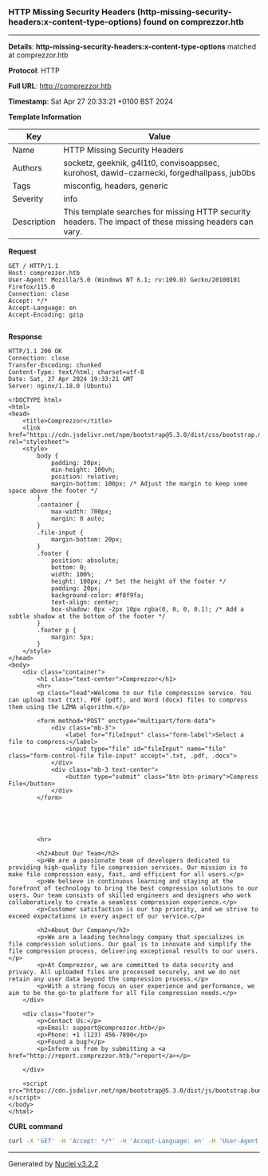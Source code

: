 ### HTTP Missing Security Headers (http-missing-security-headers:x-content-type-options) found on comprezzor.htb

----
**Details**: **http-missing-security-headers:x-content-type-options** matched at comprezzor.htb

**Protocol**: HTTP

**Full URL**: http://comprezzor.htb

**Timestamp**: Sat Apr 27 20:33:21 +0100 BST 2024

**Template Information**

| Key | Value |
| --- | --- |
| Name | HTTP Missing Security Headers |
| Authors | socketz, geeknik, g4l1t0, convisoappsec, kurohost, dawid-czarnecki, forgedhallpass, jub0bs |
| Tags | misconfig, headers, generic |
| Severity | info |
| Description | This template searches for missing HTTP security headers. The impact of these missing headers can vary.<br> |

**Request**
```http
GET / HTTP/1.1
Host: comprezzor.htb
User-Agent: Mozilla/5.0 (Windows NT 6.1; rv:109.0) Gecko/20100101 Firefox/115.0
Connection: close
Accept: */*
Accept-Language: en
Accept-Encoding: gzip


```

**Response**
```http
HTTP/1.1 200 OK
Connection: close
Transfer-Encoding: chunked
Content-Type: text/html; charset=utf-8
Date: Sat, 27 Apr 2024 19:33:21 GMT
Server: nginx/1.18.0 (Ubuntu)

<!DOCTYPE html>
<html>
<head>
    <title>Comprezzor</title>
    <link href="https://cdn.jsdelivr.net/npm/bootstrap@5.3.0/dist/css/bootstrap.min.css" rel="stylesheet">
    <style>
        body {
            padding: 20px;
            min-height: 100vh;
            position: relative;
            margin-bottom: 100px; /* Adjust the margin to keep some space above the footer */
        }
        .container {
            max-width: 700px;
            margin: 0 auto;
        }
        .file-input {
            margin-bottom: 20px;
        }
        .footer {
            position: absolute;
            bottom: 0;
            width: 100%;
            height: 100px; /* Set the height of the footer */
            padding: 20px;
            background-color: #f8f9fa;
            text-align: center;
            box-shadow: 0px -2px 10px rgba(0, 0, 0, 0.1); /* Add a subtle shadow at the bottom of the footer */
        }
        .footer p {
            margin: 5px;
        }
    </style>
</head>
<body>
    <div class="container">
        <h1 class="text-center">Comprezzor</h1>
        <hr>
        <p class="lead">Welcome to our file compression service. You can upload text (txt), PDF (pdf), and Word (docx) files to compress them using the LZMA algorithm.</p>

        <form method="POST" enctype="multipart/form-data">
            <div class="mb-3">
                <label for="fileInput" class="form-label">Select a file to compress:</label>
                <input type="file" id="fileInput" name="file" class="form-control-file file-input" accept=".txt, .pdf, .docx">
            </div>
            <div class="mb-3 text-center">
                <button type="submit" class="btn btn-primary">Compress File</button>
            </div>
        </form>

        
            
        

        <hr>

        <h2>About Our Team</h2>
        <p>We are a passionate team of developers dedicated to providing high-quality file compression services. Our mission is to make file compression easy, fast, and efficient for all users.</p>
        <p>We believe in continuous learning and staying at the forefront of technology to bring the best compression solutions to our users. Our team consists of skilled engineers and designers who work collaboratively to create a seamless compression experience.</p>
        <p>Customer satisfaction is our top priority, and we strive to exceed expectations in every aspect of our service.</p>

        <h2>About Our Company</h2>
        <p>We are a leading technology company that specializes in file compression solutions. Our goal is to innovate and simplify the file compression process, delivering exceptional results to our users.</p>
        <p>At Comprezzor, we are committed to data security and privacy. All uploaded files are processed securely, and we do not retain any user data beyond the compression process.</p>
        <p>With a strong focus on user experience and performance, we aim to be the go-to platform for all file compression needs.</p>
    </div>

    <div class="footer">
        <p>Contact Us:</p>
        <p>Email: support@comprezzor.htb</p>
        <p>Phone: +1 (123) 456-7890</p>
        <p>Found a bug?</p>
        <p>Inform us from by submitting a <a href="http://report.comprezzor.htb/">report</a></p>

    </div>

    <script src="https://cdn.jsdelivr.net/npm/bootstrap@5.3.0/dist/js/bootstrap.bundle.min.js"></script>
</body>
</html>
```


**CURL command**
```sh
curl -X 'GET' -H 'Accept: */*' -H 'Accept-Language: en' -H 'User-Agent: Mozilla/5.0 (Windows NT 6.1; rv:109.0) Gecko/20100101 Firefox/115.0' 'http://comprezzor.htb'
```

----

Generated by [Nuclei v3.2.2](https://github.com/projectdiscovery/nuclei)